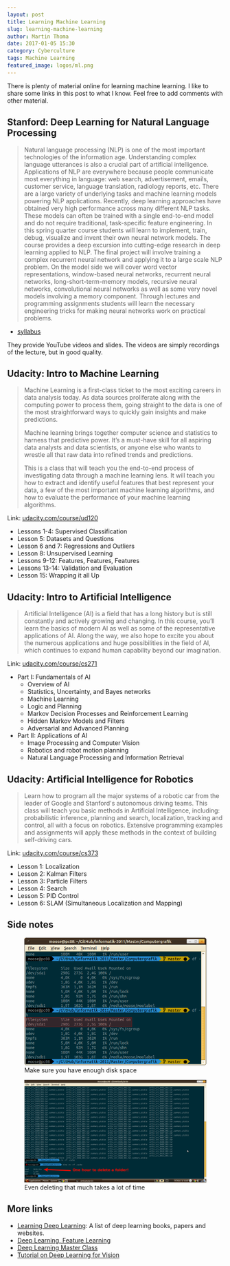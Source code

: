 ```yaml
---
layout: post
title: Learning Machine Learning
slug: learning-machine-learning
author: Martin Thoma
date: 2017-01-05 15:30
category: Cyberculture
tags: Machine Learning
featured_image: logos/ml.png
---
```


There is plenty of material online for learning machine learning. I like to
share some links in this post to what I know. Feel free to add comments with
other material.

## Stanford: Deep Learning for Natural Language Processing

> Natural language processing (NLP) is one of the most important technologies
> of the information age. Understanding complex language utterances is also a
> crucial part of artificial intelligence. Applications of NLP are everywhere
> because people communicate most everything in language: web search,
> advertisement, emails, customer service, language translation, radiology
> reports, etc. There are a large variety of underlying tasks and machine
> learning models powering NLP applications. Recently, deep learning approaches
> have obtained very high performance across many different NLP tasks. These
> models can often be trained with a single end-to-end model and do not require
> traditional, task-specific feature engineering. In this spring quarter course
> students will learn to implement, train, debug, visualize and invent their
> own neural network models. The course provides a deep excursion into
> cutting-edge research in deep learning applied to NLP. The final project will
> involve training a complex recurrent neural network and applying it to a
> large scale NLP problem. On the model side we will cover word vector
> representations, window-based neural networks, recurrent neural networks,
> long-short-term-memory models, recursive neural networks, convolutional
> neural networks as well as some very novel models involving a memory
> component. Through lectures and programming assignments students will learn
> the necessary engineering tricks for making neural networks work on practical
> problems.

* [syllabus](http://cs224d.stanford.edu/syllabus.html)

They provide YouTube videos and slides. The videos are simply recordings of
the lecture, but in good quality.

## Udacity: Intro to Machine Learning

> Machine Learning is a first-class ticket to the most exciting careers in data
> analysis today. As data sources proliferate along with the computing power to
> process them, going straight to the data is one of the most straightforward
> ways to quickly gain insights and make predictions.
>
>Machine learning brings together computer science and statistics to harness
>that predictive power. It’s a must-have skill for all aspiring data analysts
>and data scientists, or anyone else who wants to wrestle all that raw data
>into refined trends and predictions.
>
>This is a class that will teach you the end-to-end process of investigating
>data through a machine learning lens. It will teach you how to extract and
>identify useful features that best represent your data, a few of the most
>important machine learning algorithms, and how to evaluate the performance of
>your machine learning algorithms.

Link: [udacity.com/course/ud120](https://www.udacity.com/course/ud120)

* Lessons 1-4: Supervised Classification
* Lesson 5: Datasets and Questions
* Lesson 6 and 7: Regressions and Outliers
* Lesson 8: Unsupervised Learning
* Lessons 9-12: Features, Features, Features
* Lessons 13-14: Validation and Evaluation
* Lesson 15: Wrapping it all Up

## Udacity: Intro to Artificial Intelligence

> Artificial Intelligence (AI) is a field that has a long history but is still
> constantly and actively growing and changing. In this course, you’ll learn
> the basics of modern AI as well as some of the representative applications of
> AI. Along the way, we also hope to excite you about the numerous applications
> and huge possibilities in the field of AI, which continues to expand human
> capability beyond our imagination.

Link: [udacity.com/course/cs271](https://www.udacity.com/course/cs271)

* Part I: Fundamentals of AI
    * Overview of AI
    * Statistics, Uncertainty, and Bayes networks
    * Machine Learning
    * Logic and Planning
    * Markov Decision Processes and Reinforcement Learning
    * Hidden Markov Models and Filters
    * Adversarial and Advanced Planning
* Part II: Applications of AI
    * Image Processing and Computer Vision
    * Robotics and robot motion planning
    * Natural Language Processing and Information Retrieval

## Udacity: Artificial Intelligence for Robotics

> Learn how to program all the major systems of a robotic car from the leader
> of Google and Stanford's autonomous driving teams. This class will teach you
> basic methods in Artificial Intelligence, including: probabilistic inference,
> planning and search, localization, tracking and control, all with a focus on
> robotics. Extensive programming examples and assignments will apply these
> methods in the context of building self-driving cars.

Link: [udacity.com/course/cs373](https://www.udacity.com/course/cs373)

* Lesson 1: Localization
* Lesson 2: Kalman Filters
* Lesson 3: Particle Filters
* Lesson 4: Search
* Lesson 5: PID Control
* Lesson 6: SLAM (Simultaneous Localization and Mapping)


## Side notes

<figure class="wp-caption aligncenter img-thumbnail">
    <img src="../images/2015/11/full-disk.png" alt="Make sure you have enough disk space" />
    <figcaption class="text-center">Make sure you have enough disk space</figcaption>
</figure>

<figure class="wp-caption aligncenter img-thumbnail">
    <img src="../images/2015/11/delete-folder-time.png" alt="Even deleting that much takes a lot of time" />
    <figcaption class="text-center">Even deleting that much takes a lot of time</figcaption>
</figure>


## More links

* [Learning Deep Learning](http://rt.dgyblog.com/ref/ref-learning-deep-learning.html): A
  list of deep learning books, papers and websites.
* [Deep Learning, Feature Learning](https://www.ipam.ucla.edu/programs/summer-schools/graduate-summer-school-deep-learning-feature-learning/?tab=schedule)
* [Deep Learning Master Class](http://www.cs.tau.ac.il/~wolf/deeplearningmeeting/home.html)
* [Tutorial on Deep Learning for Vision](https://sites.google.com/site/deeplearningcvpr2014/)
